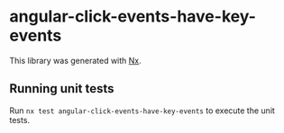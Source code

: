 # angular-click-events-have-key-events

This library was generated with [Nx](https://nx.dev).

## Running unit tests

Run `nx test angular-click-events-have-key-events` to execute the unit tests.
